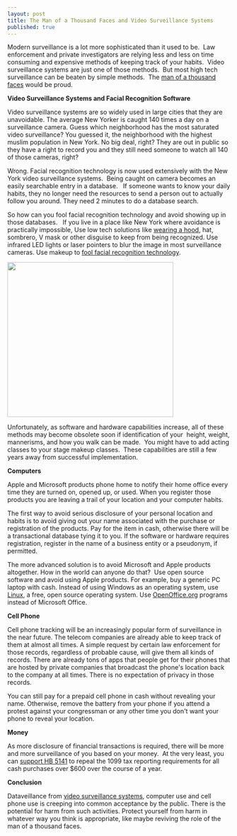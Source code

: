 ```yaml
---
layout: post
title: The Man of a Thousand Faces and Video Surveillance Systems
published: true
---
```

<p><!-- 		@page { size: 8.5in 11in; margin: 0.79in } 		P { margin-bottom: 0.08in } -->Modern surveillance is a lot more sophisticated than it used to be.  Law enforcement and private investigators are relying less and less on time consuming and expensive methods of keeping track of your habits.  Video surveillance systems are just one of those methods.  But most high tech surveillance can be beaten by simple methods.  The <a href="http://www.howtovanish.com/ManOf1000Faces">man of a thousand faces</a> would be proud.</p>
<p><strong>Video Surveillance Systems and Facial Recognition Software</strong></p>
<p>Video surveillance systems are so widely used in large cities that they are unavoidable.  The average New Yorker is caught 140 times a day on a surveillance camera.  Guess which neighborhood has the most saturated video surveillance? You guessed it, the neighborhood with the highest muslim population in New York.  No big deal, right?  They are out in public so they have a right to record you and they still need someone to watch all 140 of those cameras, right?</p>
<p>Wrong. Facial recognition technology is now used extensively with the New York video surveillance systems.  Being caught on camera becomes an easily searchable entry in a database.    If someone wants to know your daily habits, they no longer need the resources to send a person out to actually follow you around.  They need 2 minutes to do a database search.</p>
<p>So how can you fool facial recognition technology and avoid showing up in those databases.   If you live in a place like New York where avoidance is practically impossible, Use low tech solutions like <a title="hood" href="http://www.theonion.com/articles/area-teen-up-to-something,2645/" target="_blank">wearing a hood</a>, hat, sombrero, V mask or other disguise to keep from being recognized.  Use infrared LED lights or laser pointers to blur the image in most surveillance cameras.  Use makeup to <a title="fool facial recognition" href="http://www.howtovanish.com/2010/05/visual-recognition-technology/" target="_blank">fool facial recognition technology</a>.</p>
<p><a href="http://www.howtovanish.com/wp-content/uploads/2010/08/V.jpg"><img class="aligncenter size-full wp-image-1530" title="V" src="{{ site.baseurl }}/images/V.jpg" alt="" width="375" height="350" /></a></p>
<p>Unfortunately, as software and hardware capabilities increase, all of these methods may become obsolete soon if identification of your  height, weight, mannerisms, and how you walk can be made.  You might have to add acting classes to your stage makeup classes.  These capabilities are still a few years away from successful implementation.</p>
<p><strong>Computers</strong></p>
<p>Apple and Microsoft products phone home to notify their home office every time they are turned on, opened up, or used.  When you register those products you are leaving a trail of your location and your computer habits.</p>
<p>The first way to avoid serious disclosure of your personal location and habits is to avoid giving out your name associated with the purchase or registration of the products.  Pay for the item in cash, otherwise there will be a transactional database tying it to you.  If the software or hardware requires registration, register in the name of a business entity or a pseudonym, if permitted.</p>
<p>The more advanced solution is to avoid Microsoft and Apple products altogether.  How in the world can anyone do that?  Use open source software and avoid using Apple products.  For example, buy a generic PC laptop with cash.  Instead of using Windows as an operating system, use <a title="Linux" href="http://www.linux.org/" target="_blank">Linux</a>, a free, open source operating system.  Use <a title="openoffice" href="http://www.openoffice.org/" target="_blank">OpenOffice.org</a> programs instead of Microsoft Office.</p>
<p><strong>Cell Phone</strong></p>
<p>Cell phone tracking will be an increasingly popular form of surveillance in the near future.  The telecom companies are already able to keep track of them at almost all times.  A simple request by certain law enforcement for those records, regardless of probable cause, will give them all kinds of records.  There are already tons of apps that people get for their phones that are hosted by private companies that broadcast the phone's location back to the company at all times.  There is no expectation of privacy in those records.</p>
<p>You can still pay for a prepaid cell phone in cash without revealing your name.  Otherwise, remove the battery from your phone if you attend a protest against your congressman or any other time you don't want your phone to reveal your location.</p>
<p><strong>Money</strong></p>
<p>As more disclosure of financial transactions is required, there will be more and more surveillance of you based on your money.   At the very least, you can <a title="opencongress" href="http://www.opencongress.org/bill/111-h5141/show" target="_blank">support HB 5141</a> to repeal the 1099 tax reporting requirements for all cash purchases over $600 over the course of a year.</p>
<p><strong>Conclusion</strong></p>
<p>Dataveillance from <a title="video surveillance" href="http://www.howtovanish.com/2010/01/avoid-nosy-surveillance-cameras/" target="_blank">video surveillance systems</a>, computer use and cell phone use is creeping into common acceptance by the public.  There is the potential for harm from such activities.  Protect yourself from harm in whatever way you think is appropriate, like maybe reviving the role of the man of a thousand faces.</p>
